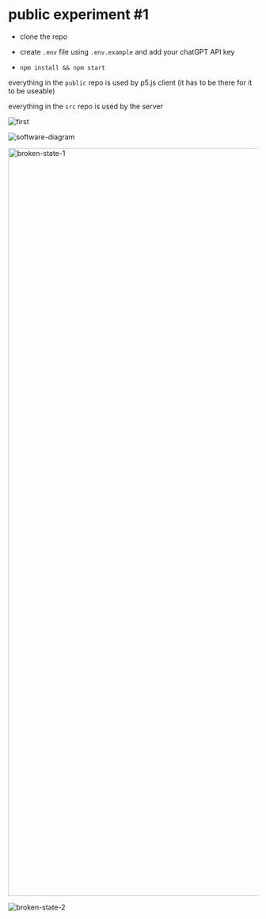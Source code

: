 # public experiment #1

* clone the repo 

* create `.env` file using `.env.example` and add your chatGPT API key

* `npm install && npm start`

everything in the `public` repo is used by p5.js client (it has to be there for it to be useable)

everything in the `src` repo is used by the server

![first](https://github.com/nworb999/public-experiment-1/assets/20407156/7b9ec7ab-5116-4a2d-82dc-9e6db3b3a5eb)

![software-diagram](https://github.com/nworb999/public-experiment-1/assets/20407156/bb48c43a-dc0a-4d88-ac6b-689be801abe3)

<img width="1512" alt="broken-state-1" src="https://github.com/nworb999/public-experiment-1/assets/20407156/1cab66a9-c965-4815-822e-2ec30e1c3245">

![broken-state-2](https://github.com/nworb999/public-experiment-1/assets/20407156/28bd9914-25a5-47b9-80cb-02390075b4c5)

